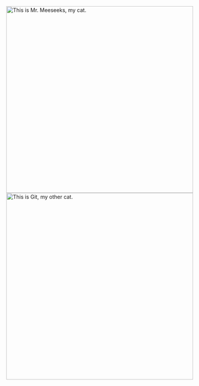 <div>
  <img src="https://user-images.githubusercontent.com/5271523/127024379-3670637e-3d93-408d-bc20-4e9161d69e5f.jpg" width="500" alt="This is Mr. Meeseeks, my cat."/>
  <img src="https://github.com/user-attachments/assets/25b4d4c8-45aa-4708-a308-ca463ff73607" width="500" alt="This is Git, my other cat." />
</div>
